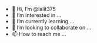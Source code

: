 - 👋 Hi, I’m @lalit375
- 👀 I’m interested in ...
- 🌱 I’m currently learning ...
- 💞️ I’m looking to collaborate on ...
- 📫 How to reach me ...

<!---
lalit375/lalit375 is a ✨ special ✨ repository because its `README.md` (this file) appears on your GitHub profile.
You can click the Preview link to take a look at your changes.
--->
